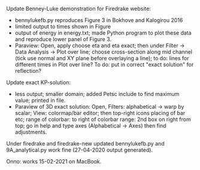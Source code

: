 
Update Benney-Luke demonstration for Firedrake website:
- bennylukefb.py reproduces Figure 3 in Bokhove and Kalogirou 2016
- limited output to times shown in Figure
- output of energy in energy.txt; made Python program to plot these data and reproduce lower panel of Figure 3.
- Paraview: Open, apply choose eta and eta exact; then under Filter -> Data Analysis -> Plot over line; choose cross-section along mid channel (tick use normal and XY plane before overlaying a line); to do: lines for different times in Plot over line? To do: put in correct "exact solution" for reflection?

Update exact KP-solution:
- less output; smaller domain; added Petsc include to find maximum value; printed in file.
- Paraview of 3D exact solution: Open, Filters: alphabetical -> warp by scalar; View: colormap/bar editor; then top-right icons placing of bar etc; range of colorbar: to right of colorbar range: 2nd box on right from top; go in help and type axes (Alphabetical -> Axes) then find adjustments.

Under firedrake and firedrake-new updated bennylukefb.py and 9A_analytical.py work fine (27-04-2020 output generated).

Onno: works 15-02-2021 on MacBook.



